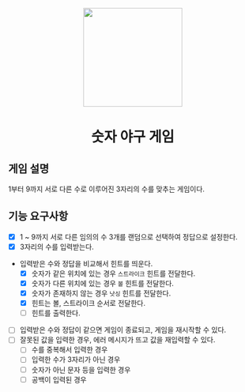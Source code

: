 <p align="middle" >
  <img width="200px;" src="https://github.com/woowacourse/javascript-baseball-precourse/blob/main/images/baseball_icon.png?raw=true"/>
</p>
<h1 align="middle">숫자 야구 게임</h1>

## 게임 설명

1부터 9까지 서로 다른 수로 이루어진 3자리의 수를 맞추는 게임이다.

## 기능 요구사항

- [x] 1 ~ 9까지 서로 다른 임의의 수 3개를 랜덤으로 선택하여 정답으로 설정한다.
- [x] 3자리의 수를 입력받는다.
- 입력받은 수와 정답을 비교해서 힌트를 띄운다.
  - [x] 숫자가 같은 위치에 있는 경우 `스트라이크` 힌트를 전달한다.
  - [x] 숫자가 다른 위치에 있는 경우 `볼` 힌트를 전달한다.
  - [x] 숫자가 존재하지 않는 경우 `낫싱` 힌트를 전달한다.
  - [x] 힌트는 볼, 스트라이크 순서로 전달한다.
  - [ ] 힌트를 출력한다.
- [ ] 입력받은 수와 정답이 같으면 게임이 종료되고, 게임을 재시작할 수 있다.
- [ ] 잘못된 값을 입력한 경우, 에러 메시지가 뜨고 값을 재입력할 수 있다.
  - [ ] 수를 중복해서 입력한 경우
  - [ ] 입력한 수가 3자리가 아닌 경우
  - [ ] 숫자가 아닌 문자 등을 입력한 경우
  - [ ] 공백이 입력된 경우
